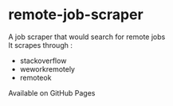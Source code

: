 # remote-job-scraper
A job scraper that would search for remote jobs</br>
It scrapes through : </br>
* stackoverflow
* weworkremotely
* remoteok

Available on GitHub Pages
